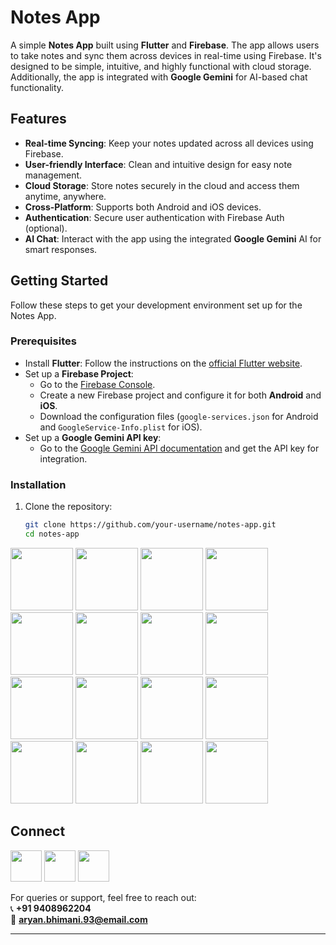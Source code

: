 # Notes App

A simple **Notes App** built using **Flutter** and **Firebase**. The app allows users to take notes and sync them across devices in real-time using Firebase. It's designed to be simple, intuitive, and highly functional with cloud storage. Additionally, the app is integrated with **Google Gemini** for AI-based chat functionality.

## Features
- **Real-time Syncing**: Keep your notes updated across all devices using Firebase.
- **User-friendly Interface**: Clean and intuitive design for easy note management.
- **Cloud Storage**: Store notes securely in the cloud and access them anytime, anywhere.
- **Cross-Platform**: Supports both Android and iOS devices.
- **Authentication**: Secure user authentication with Firebase Auth (optional).
- **AI Chat**: Interact with the app using the integrated **Google Gemini** AI for smart responses.

## Getting Started

Follow these steps to get your development environment set up for the Notes App.

### Prerequisites

- Install **Flutter**: Follow the instructions on the [official Flutter website](https://flutter.dev/docs/get-started/install).
- Set up a **Firebase Project**:
    - Go to the [Firebase Console](https://console.firebase.google.com/).
    - Create a new Firebase project and configure it for both **Android** and **iOS**.
    - Download the configuration files (`google-services.json` for Android and `GoogleService-Info.plist` for iOS).
- Set up a **Google Gemini API key**:
    - Go to the [Google Gemini API documentation](https://developers.google.com/gemini) and get the API key for integration.

### Installation

1. Clone the repository:

   ```bash
   git clone https://github.com/your-username/notes-app.git
   cd notes-app


<a><img src="assets/image/1.jpg" width="100" /></a>
<a><img src="assets/image/2.jpg" width="100" /></a>
<a><img src="assets/image/3.jpg" width="100" /></a>
<a><img src="assets/image/4.jpg" width="100" /></a>
<a><img src="assets/image/5.jpg" width="100" /></a>
<a><img src="assets/image/6.jpg" width="100" /></a>
<a><img src="assets/image/7.jpg" width="100" /></a>
<a><img src="assets/image/8.jpg" width="100" /></a>
<a><img src="assets/image/9.jpg" width="100" /></a>
<a><img src="assets/image/10.jpg" width="100" /></a>
<a><img src="assets/image/11.jpg" width="100" /></a>
<a><img src="assets/image/12.jpg" width="100" /></a>
<a><img src="assets/image/13.jpg" width="100" /></a>
<a><img src="assets/image/14.jpg" width="100" /></a>
<a><img src="assets/image/15.jpg" width="100" /></a>
<a><img src="assets/image/16.jpg" width="100" /></a>


## Connect

<a href="https://dev-aryanbhimani.pantheonsite.io/" target="_blank"><img src="assets/portfolio.png" width="50" ></a>
<a href="https://www.linkedin.com/in/aryanbhimani/" target="_blank"><img src="assets/linkedin.png" width="50"></a>
<a href="https://twitter.com/yourtwitterhandle" target="_blank"><img src="assets/twitter.png" width="50"></a> 

For queries or support, feel free to reach out:  
📞 **+91 9408962204**  
📧 **aryan.bhimani.93@email.com**

---
